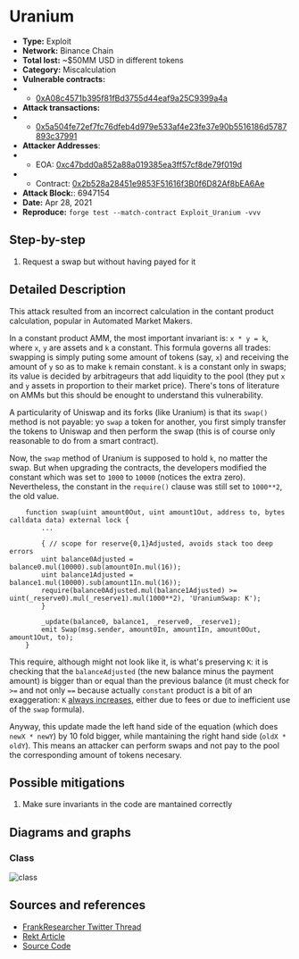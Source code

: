 # Uranium
- **Type:** Exploit
- **Network:** Binance Chain 
- **Total lost:** ~$50MM USD in different tokens
- **Category:** Miscalculation
- **Vulnerable contracts:**
- - [0xA08c4571b395f81fBd3755d44eaf9a25C9399a4a](https://bscscan.com/address/0xA08c4571b395f81fBd3755d44eaf9a25C9399a4a)
- **Attack transactions:**
- - [0x5a504fe72ef7fc76dfeb4d979e533af4e23fe37e90b5516186d5787893c37991](https://bscscan.com/tx/0x5a504fe72ef7fc76dfeb4d979e533af4e23fe37e90b5516186d5787893c37991)
- **Attacker Addresses**: 
- - EOA: [0xc47bdd0a852a88a019385ea3ff57cf8de79f019d](https://bscscan.com/address/0xc47bdd0a852a88a019385ea3ff57cf8de79f019d)
- - Contract: [0x2b528a28451e9853F51616f3B0f6D82Af8bEA6Ae](https://bscscan.com/address/0x2b528a28451e9853F51616f3B0f6D82Af8bEA6Ae)
- **Attack Block:**: 6947154
- **Date:** Apr 28, 2021
- **Reproduce:** `forge test --match-contract Exploit_Uranium -vvv`

## Step-by-step 
1. Request a swap but without having payed for it

## Detailed Description

This attack resulted from an incorrect calculation in the contant product calculation, popular in Automated Market Makers.

In a constant product AMM, the most important invariant is: `x * y = k`, where `x`, `y` are assets and `k` a constant. This formula governs all trades: swapping is simply puting some amount of tokens (say, `x`) and receiving the amount of `y` so as to make `k` remain constant. `k` is a constant only in swaps; its value is decided by arbitrageurs that add liquidity to the pool (they put `x` and `y` assets in proportion to their market price). There's tons of literature on AMMs but this should be enought to understand this vulnerability.

A particularity of Uniswap and its forks (like Uranium) is that its `swap()` method is not payable: yo `swap` a token for another, you first simply transfer the tokens to Uniswap and then perform the swap (this is of course only reasonable to do from a smart contract).

Now, the `swap` method of Uranium is supposed to hold `k`, no matter the swap. But when upgrading the contracts, the developers modified the constant which was set to `1000` to `10000` (notices the extra zero). Nevertheless, the constant in the `require()` clause was still set to `1000**2`, the old value.

``` solidity
    function swap(uint amount0Out, uint amount1Out, address to, bytes calldata data) external lock {
        ...

        { // scope for reserve{0,1}Adjusted, avoids stack too deep errors
        uint balance0Adjusted = balance0.mul(10000).sub(amount0In.mul(16));
        uint balance1Adjusted = balance1.mul(10000).sub(amount1In.mul(16));
        require(balance0Adjusted.mul(balance1Adjusted) >= uint(_reserve0).mul(_reserve1).mul(1000**2), 'UraniumSwap: K');
        }

        _update(balance0, balance1, _reserve0, _reserve1);
        emit Swap(msg.sender, amount0In, amount1In, amount0Out, amount1Out, to);
    }
```

This require, although might not look like it, is what's preserving `K`: it is checking that the `balanceAdjusted` (the new balance minus the payment amount) is bigger than or equal than the previous balance (it must check for `>=` and not only `==` because actually `constant` product is a bit of an exaggeration: `K` [always increases](https://medium.com/@chiqing/uniswap-v2-explained-beginner-friendly-b5d2cb64fe0f), either due to fees or due to inefficient use of the `swap` formula).

Anyway, this update made the left hand side of the equation (which does `newX * newY`) by 10 fold bigger, while mantaining the right hand side (`oldX * oldY`). This means an attacker can perform swaps and not pay to the pool the corresponding amount of tokens necesary.

## Possible mitigations
1. Make sure invariants in the code are mantained correctly

## Diagrams and graphs

### Class

![class](onering.png)

## Sources and references
- [FrankResearcher Twitter Thread](https://twitter.com/FrankResearcher/status/1387347001172398086?s=20&t=Ki5iBMAXIitQS80Cl6BhSA)
- [Rekt Article](https://rekt.news/uranium-rekt/)
- [Source Code](https://bscscan.com/address/0xA08c4571b395f81fBd3755d44eaf9a25C9399a4a#code)
